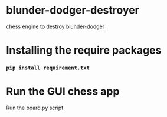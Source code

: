 # blunder-dodger-destroyer
chess engine to destroy [blunder-dodger](https://github.com/AlasdairBennett/blunder-dodger) <br>

# Installing the require packages
### `pip install requirement.txt`

# Run the GUI chess app
Run the board.py script
